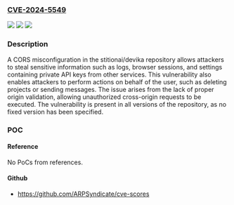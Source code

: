 ### [CVE-2024-5549](https://cve.mitre.org/cgi-bin/cvename.cgi?name=CVE-2024-5549)
![](https://img.shields.io/static/v1?label=Product&message=stitionai%2Fdevika&color=blue)
![](https://img.shields.io/static/v1?label=Version&message=unspecified%3C%20-%20&color=brighgreen)
![](https://img.shields.io/static/v1?label=Vulnerability&message=CWE-346%20Origin%20Validation%20Error&color=brighgreen)

### Description

A CORS misconfiguration in the stitionai/devika repository allows attackers to steal sensitive information such as logs, browser sessions, and settings containing private API keys from other services. This vulnerability also enables attackers to perform actions on behalf of the user, such as deleting projects or sending messages. The issue arises from the lack of proper origin validation, allowing unauthorized cross-origin requests to be executed. The vulnerability is present in all versions of the repository, as no fixed version has been specified.

### POC

#### Reference
No PoCs from references.

#### Github
- https://github.com/ARPSyndicate/cve-scores

